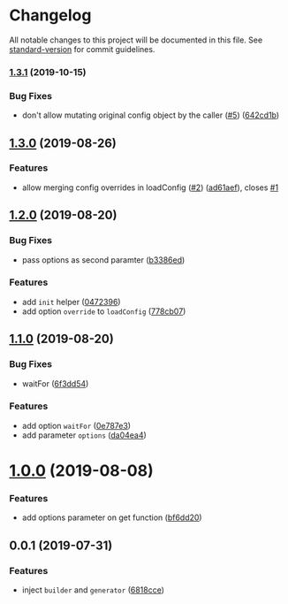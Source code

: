 # Changelog

All notable changes to this project will be documented in this file. See [standard-version](https://github.com/conventional-changelog/standard-version) for commit guidelines.

### [1.3.1](https://github.com/nuxt-community/module-test-utils/compare/v1.3.0...v1.3.1) (2019-10-15)


### Bug Fixes

* don't allow mutating original config object by the caller ([#5](https://github.com/nuxt-community/module-test-utils/issues/5)) ([642cd1b](https://github.com/nuxt-community/module-test-utils/commit/642cd1b))

## [1.3.0](https://github.com/nuxt-community/module-test-utils/compare/v1.2.0...v1.3.0) (2019-08-26)


### Features

* allow merging config overrides in loadConfig ([#2](https://github.com/nuxt-community/module-test-utils/issues/2)) ([ad61aef](https://github.com/nuxt-community/module-test-utils/commit/ad61aef)), closes [#1](https://github.com/nuxt-community/module-test-utils/issues/1)

## [1.2.0](https://github.com/nuxt-community/module-test-utils/compare/v1.1.0...v1.2.0) (2019-08-20)


### Bug Fixes

* pass options as second paramter ([b3386ed](https://github.com/nuxt-community/module-test-utils/commit/b3386ed))


### Features

* add `init` helper ([0472396](https://github.com/nuxt-community/module-test-utils/commit/0472396))
* add option `override` to `loadConfig` ([778cb07](https://github.com/nuxt-community/module-test-utils/commit/778cb07))

## [1.1.0](https://github.com/nuxt-community/module-test-utils/compare/v1.0.0...v1.1.0) (2019-08-20)


### Bug Fixes

* waitFor ([6f3dd54](https://github.com/nuxt-community/module-test-utils/commit/6f3dd54))


### Features

* add option `waitFor` ([0e787e3](https://github.com/nuxt-community/module-test-utils/commit/0e787e3))
* add parameter `options` ([da04ea4](https://github.com/nuxt-community/module-test-utils/commit/da04ea4))

# [1.0.0](https://github.com/nuxt-community/module-test-utils/compare/v0.0.1...v1.0.0) (2019-08-08)


### Features

* add options parameter on get function ([bf6dd20](https://github.com/nuxt-community/module-test-utils/commit/bf6dd20))



## 0.0.1 (2019-07-31)


### Features

* inject `builder` and `generator` ([6818cce](https://github.com/nuxt-community/module-test-utils/commit/6818cce))

